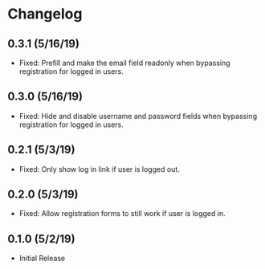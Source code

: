 # Changelog

## 0.3.1 (5/16/19)
* Fixed: Prefill and make the email field readonly when bypassing registration for logged in users.

## 0.3.0 (5/16/19)
* Fixed: Hide and disable username and password fields when bypassing registration for logged in users.

## 0.2.1 (5/3/19)
* Fixed: Only show log in link if user is logged out.

## 0.2.0 (5/3/19)
* Fixed: Allow registration forms to still work if user is logged in.

## 0.1.0 (5/2/19)
* Initial Release
